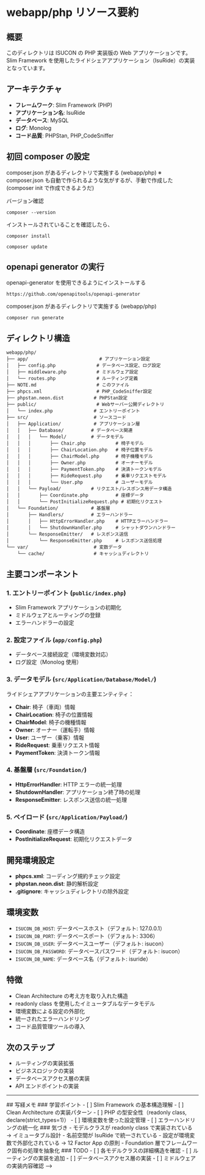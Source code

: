 # webapp/php リソース要約

## 概要

このディレクトリは ISUCON の PHP 実装版の Web アプリケーションです。
Slim Framework を使用したライドシェアアプリケーション（IsuRide）の実装となっています。

## アーキテクチャ

- **フレームワーク**: Slim Framework (PHP)
- **アプリケーション名**: IsuRide
- **データベース**: MySQL
- **ログ**: Monolog
- **コード品質**: PHPStan, PHP_CodeSniffer

## 初回 composer の設定

composer.json があるディレクトリで実施する (webapp/php)
※ composer.json も自動で作られるような気がするが、手動で作成した (composer init で作成できるようだ)

バージョン確認

```
composer --version
```

インストールされていることを確認したら、

```
composer install
```

```
composer update
```

## openapi generator の実行

openapi-generator を使用できるようにインストールする

```
https://github.com/openapitools/openapi-generator
```

composer.json があるディレクトリで実施する (webapp/php)

```
composer run generate
```

## ディレクトリ構造

```
webapp/php/
├── app/                          # アプリケーション設定
│   ├── config.php               # データベース設定、ログ設定
│   ├── middleware.php           # ミドルウェア設定
│   └── routes.php               # ルーティング定義
├── NOTE.md                      # このファイル
├── phpcs.xml                    # PHP_CodeSniffer設定
├── phpstan.neon.dist           # PHPStan設定
├── public/                      # Webサーバー公開ディレクトリ
│   └── index.php               # エントリーポイント
├── src/                        # ソースコード
│   ├── Application/            # アプリケーション層
│   │   ├── Database/          # データベース関連
│   │   │   └── Model/         # データモデル
│   │   │       ├── Chair.php           # 椅子モデル
│   │   │       ├── ChairLocation.php   # 椅子位置モデル
│   │   │       ├── ChairModel.php      # 椅子機種モデル
│   │   │       ├── Owner.php           # オーナーモデル
│   │   │       ├── PaymentToken.php    # 決済トークンモデル
│   │   │       ├── RideRequest.php     # 乗車リクエストモデル
│   │   │       └── User.php            # ユーザーモデル
│   │   └── Payload/           # リクエスト/レスポンス用データ構造
│   │       ├── Coordinate.php          # 座標データ
│   │       └── PostInitializeRequest.php # 初期化リクエスト
│   └── Foundation/            # 基盤層
│       ├── Handlers/          # エラーハンドラー
│       │   ├── HttpErrorHandler.php    # HTTPエラーハンドラー
│       │   └── ShutdownHandler.php     # シャットダウンハンドラー
│       └── ResponseEmitter/   # レスポンス送信
│           └── ResponseEmitter.php     # レスポンス送信処理
└── var/                        # 変数データ
    └── cache/                  # キャッシュディレクトリ
```

## 主要コンポーネント

### 1. エントリーポイント (`public/index.php`)

- Slim Framework アプリケーションの初期化
- ミドルウェアとルーティングの登録
- エラーハンドラーの設定

### 2. 設定ファイル (`app/config.php`)

- データベース接続設定（環境変数対応）
- ログ設定（Monolog 使用）

### 3. データモデル (`src/Application/Database/Model/`)

ライドシェアアプリケーションの主要エンティティ：

- **Chair**: 椅子（車両）情報
- **ChairLocation**: 椅子の位置情報
- **ChairModel**: 椅子の機種情報
- **Owner**: オーナー（運転手）情報
- **User**: ユーザー（乗客）情報
- **RideRequest**: 乗車リクエスト情報
- **PaymentToken**: 決済トークン情報

### 4. 基盤層 (`src/Foundation/`)

- **HttpErrorHandler**: HTTP エラーの統一処理
- **ShutdownHandler**: アプリケーション終了時の処理
- **ResponseEmitter**: レスポンス送信の統一処理

### 5. ペイロード (`src/Application/Payload/`)

- **Coordinate**: 座標データ構造
- **PostInitializeRequest**: 初期化リクエストデータ

## 開発環境設定

- **phpcs.xml**: コーディング規約チェック設定
- **phpstan.neon.dist**: 静的解析設定
- **.gitignore**: キャッシュディレクトリの除外設定

## 環境変数

- `ISUCON_DB_HOST`: データベースホスト（デフォルト: 127.0.0.1）
- `ISUCON_DB_PORT`: データベースポート（デフォルト: 3306）
- `ISUCON_DB_USER`: データベースユーザー（デフォルト: isucon）
- `ISUCON_DB_PASSWORD`: データベースパスワード（デフォルト: isucon）
- `ISUCON_DB_NAME`: データベース名（デフォルト: isuride）

## 特徴

- Clean Architecture の考え方を取り入れた構造
- readonly class を使用したイミュータブルなデータモデル
- 環境変数による設定の外部化
- 統一されたエラーハンドリング
- コード品質管理ツールの導入

## 次のステップ

- ルーティングの実装拡張
- ビジネスロジックの実装
- データベースアクセス層の実装
- API エンドポイントの実装

---

<!-->

## 写経メモ

### 学習ポイント

- [ ] Slim Framework の基本構造理解
- [ ] Clean Architecture の実装パターン
- [ ] PHP の型安全性（readonly class, declare(strict_types=1)）
- [ ] 環境変数を使った設定管理
- [ ] エラーハンドリングの統一化

### 気づき

- モデルクラスが readonly class で実装されている → イミュータブル設計
- 名前空間が IsuRide で統一されている
- 設定が環境変数で外部化されている → 12 Factor App の原則
- Foundation 層でフレームワーク固有の処理を抽象化

### TODO

- [ ] 各モデルクラスの詳細構造を確認
- [ ] ルーティングの実装を追加
- [ ] データベースアクセス層の実装
- [ ] ミドルウェアの実装内容確認
      -->
